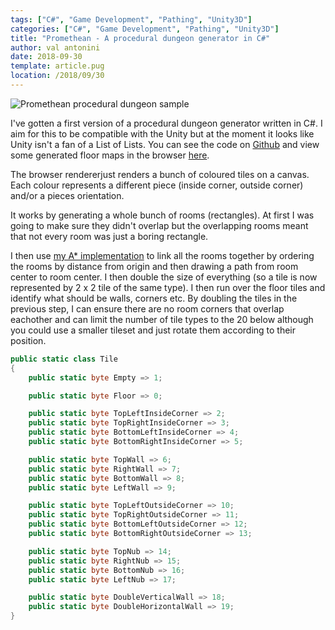 ```yaml
---
tags: ["C#", "Game Development", "Pathing", "Unity3D"]
categories: ["C#", "Game Development", "Pathing", "Unity3D"]
title: "Promethean - A procedural dungeon generator in C#"
author: val antonini
date: 2018-09-30
template: article.pug
location: /2018/09/30
---
```


![Promethean procedural dungeon sample](/images/posts/20180930/sample.png "Promethean procedural dungeon sample")

I've gotten a first version of a procedural dungeon generator written in C#. I aim for this to be compatible with
the Unity but at the moment it looks like Unity isn't a fan of a List of Lists. You can see the code on 
[Github](https://github.com/valantonini/Promethean "Promethean on Github") and view some generated floor maps in the browser 
[here](https://prometheanapp.azurewebsites.net "Promethean online sample").
  
The browser rendererjust renders a bunch of coloured tiles on a canvas. Each colour represents a different piece
(inside corner, outside corner) and/or a pieces orientation.

It works by generating a whole bunch of rooms (rectangles). At first I was going to make sure they didn't overlap
but the overlapping rooms meant that not every room was just a boring rectangle.

I then use [my A* implementation](https://github.com/valantonini/AStar "Val Antonini A* implementation") to link all the rooms together by 
ordering the rooms by distance from origin and then drawing a path from room center to room center. I then
double the size of everything (so a tile is now represented by 2 x 2 tile of the same type). I then run over the
floor tiles and identify what should be walls, corners etc. By doubling the tiles in the previous step, I can 
ensure there are no room corners that overlap eachother and can limit the number of tile types to the 20 below 
although you could use a smaller tileset and just rotate them according to their position.

```cs
public static class Tile
{
    public static byte Empty => 1;

    public static byte Floor => 0;

    public static byte TopLeftInsideCorner => 2;
    public static byte TopRightInsideCorner => 3;
    public static byte BottomLeftInsideCorner => 4;
    public static byte BottomRightInsideCorner => 5;

    public static byte TopWall => 6;
    public static byte RightWall => 7;
    public static byte BottomWall => 8;
    public static byte LeftWall => 9;

    public static byte TopLeftOutsideCorner => 10;
    public static byte TopRightOutsideCorner => 11;
    public static byte BottomLeftOutsideCorner => 12;
    public static byte BottomRightOutsideCorner => 13;

    public static byte TopNub => 14;
    public static byte RightNub => 15;
    public static byte BottomNub => 16;
    public static byte LeftNub => 17;

    public static byte DoubleVerticalWall => 18;
    public static byte DoubleHorizontalWall => 19;
}
```